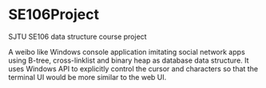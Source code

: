 # SE106Project
SJTU SE106 data structure course project

A weibo like Windows console application imitating social network apps using B-tree,
cross-linklist and binary heap as database data structure. It uses Windows API to explicitly 
control the cursor and characters so that the terminal UI would be more similar to the web UI.
